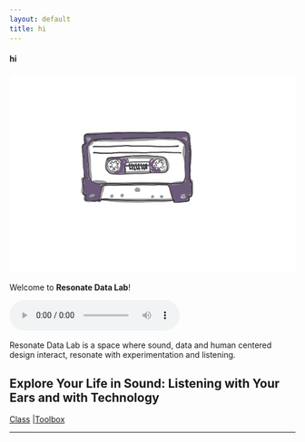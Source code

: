 ```yaml
---
layout: default
title: hi
---
```


#### hi
![tape-animated](/assets/tape-animated.gif)

Welcome to **Resonate Data Lab**!

<audio controls>
  <source src="/assets/Resonate data lab hehe.mp4" type="audio/mp4">
  Your browser does not support the audio element.
</audio>

Resonate Data Lab is a space where sound, data and human centered design interact, resonate with experimentation and listening.

## Explore Your Life in Sound: Listening with Your Ears and with Technology

[Class](/class) |[Toolbox](/toolbox)

---
